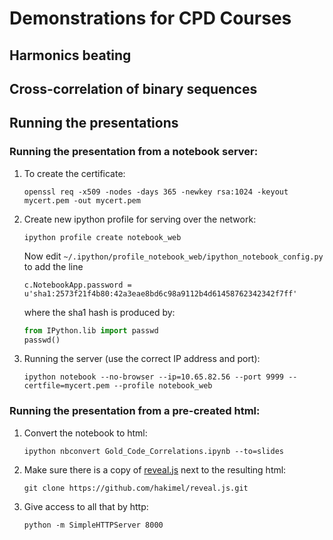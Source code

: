 # Demonstrations for CPD Courses
## Harmonics beating
## Cross-correlation of binary sequences

## Running the presentations
### Running the presentation from a notebook server:

1.  To create the certificate:
    ```
    openssl req -x509 -nodes -days 365 -newkey rsa:1024 -keyout mycert.pem -out mycert.pem
    ```
2.  Create new ipython profile for serving over the network:
    ```
    ipython profile create notebook_web
    ```
    Now edit `~/.ipython/profile_notebook_web/ipython_notebook_config.py` to add the line
    ```
    c.NotebookApp.password = u'sha1:2573f21f4b80:42a3eae8bd6c98a9112b4d61458762342342f7ff'
    ```
    where the sha1 hash is produced by:
    ```python
    from IPython.lib import passwd
    passwd()
    ```

3.  Running the server (use the correct IP address and port):
    ```
    ipython notebook --no-browser --ip=10.65.82.56 --port 9999 --certfile=mycert.pem --profile notebook_web
    ```

### Running the presentation from a pre-created html:

1.  Convert the notebook to html:
    ```
    ipython nbconvert Gold_Code_Correlations.ipynb --to=slides
    ```
2.  Make sure there is a copy of [reveal.js](https://github.com/hakimel/reveal.js) next to the resulting html:
    ```
    git clone https://github.com/hakimel/reveal.js.git
    ```
3.  Give access to all that by http:
    ```
    python -m SimpleHTTPServer 8000
    ```
